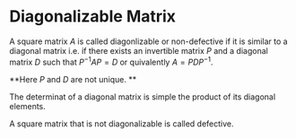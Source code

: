 # Diagonalizable Matrix

A square matrix $A$ is called diagonlizable or non-defective if it is similar to a diagonal matrix i.e. if there exists an invertible matrix $P$ and a diagonal matrix $D$ such that $P^{-1}AP = D$  or quivalently $A = PDP^{-1}$.

**Here $P$ and $D$ are not unique. **

The determinat of a diagonal matrix is simple the product of its diagonal elements.

A square matrix that is not diagonalizable is called defective.